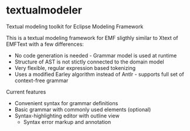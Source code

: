 textualmodeler
==============

Textual modeling toolkit for Eclipse Modeling Framework

This is a textual modeling framework for EMF sligthly similar to Xtext of EMFText with a few differences:

* No code generation is needed - Grammar model is used at runtime
* Structure of AST is not stictly connected to the domain model
* Very flexible, regular expression based tokenizing
* Uses a modified Earley algorithm instead of Antlr - supports full set of context-free grammar

Current features

* Convenient syntax for grammar definitions
* Basic grammar with commonly used elements (optional)
* Syntax-highlighting editor with outline view
  * Syntax error markup and annotation

